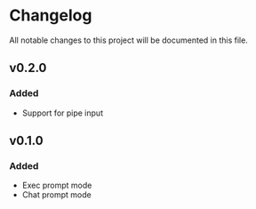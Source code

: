 # Changelog

All notable changes to this project will be documented in this file.

## v0.2.0

### Added

- Support for pipe input

## v0.1.0

### Added

- Exec prompt mode
- Chat prompt mode
